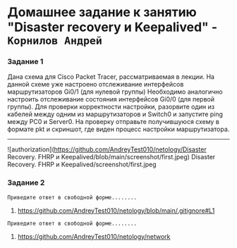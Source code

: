# Домашнее задание к занятию "Disaster recovery и Keepalived" - `Корнилов Андрей`



### Задание 1

Дана схема для Cisco Packet Tracer, рассматриваемая в лекции.
На данной схеме уже настроено отслеживание интерфейсов маршрутизаторов Gi0/1 (для нулевой группы)
Необходимо аналогично настроить отслеживание состояния интерфейсов Gi0/0 (для первой группы).
Для проверки корректности настройки, разорвите один из кабелей между одним из маршрутизаторов и Switch0 и запустите ping между PC0 и Server0.
На проверку отправьте получившуюся схему в формате pkt и скриншот, где виден процесс настройки маршрутизатора.

---
![authorization](https://github.com/AndreyTest010/netology/Disaster Recovery. FHRP и Keepalived/blob/main/screenshot/first.jpeg)
Disaster Recovery. FHRP и Keepalived/screenshot/first.jpeg



### Задание 2

`Приведите ответ в свободной форме........`

1. https://github.com/AndreyTest010/netology/blob/main/.gitignore#L1




`Приведите ответ в свободной форме........`

1. https://github.com/AndreyTest010/netology/network

